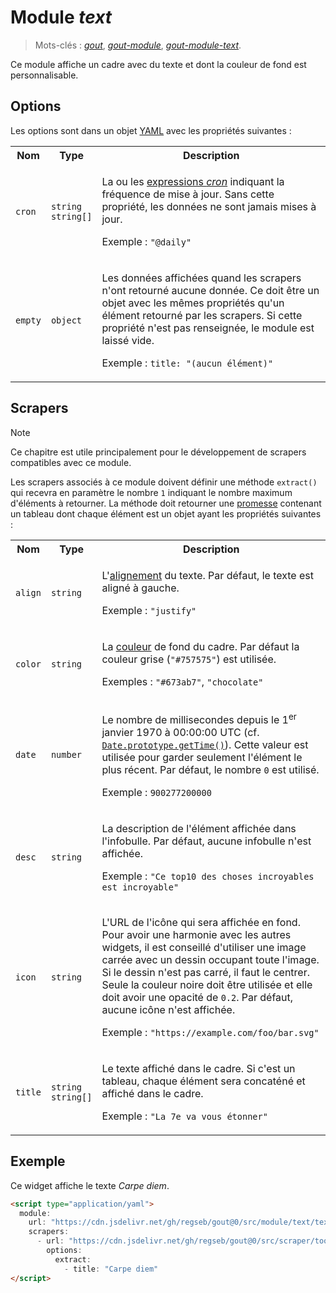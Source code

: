 # Module _text_

> Mots-clés :
> [_gout_](https://github.com/search?q=_gout_+language%3AMarkdown&type=Code&l=Markdown),
> [_gout-module_](https://github.com/search?q=_gout-module_+language%3AMarkdown&type=Code&l=Markdown),
> [_gout-module-text_](https://github.com/search?q=_gout-module-text_+language%3AMarkdown&type=Code&l=Markdown).

Ce module affiche un cadre avec du texte et dont la couleur de fond est
personnalisable.

## Options

Les options sont dans un objet
[YAML](https://yaml.org/ "YAML Ain't Markup Language") avec les propriétés
suivantes :

<table>
  <tr>
    <th>Nom</th>
    <th>Type</th>
    <th>Description</th>
  </tr>
  <tr>
    <td><code>cron</code></td>
    <td><code>string</code><br /><code>string[]</code></td>
    <td>
      <p>
        La ou les
        <a href="https://www.npmjs.com/package/cronnor#expression-cron">expressions
        <em>cron</em></a> indiquant la fréquence de mise à jour. Sans cette
        propriété, les données ne sont jamais mises à jour.
      </p>
      <p>
        Exemple : <code>"@daily"</code>
      </p>
    </td>
  </tr>
  <tr>
    <td><code>empty</code></td>
    <td><code>object</code></td>
    <td>
      <p>
        Les données affichées quand les scrapers n'ont retourné aucune donnée.
        Ce doit être un objet avec les mêmes propriétés qu'un élément retourné
        par les scrapers. Si cette propriété n'est pas renseignée, le module est
        laissé vide.
      </p>
      <p>
        Exemple : <code>title: "(aucun élément)"</code>
      </p>
    </td>
  </tr>
</table>

## Scrapers

> [!NOTE]
>
> Ce chapitre est utile principalement pour le développement de scrapers
> compatibles avec ce module.

Les scrapers associés à ce module doivent définir une méthode `extract()` qui
recevra en paramètre le nombre `1` indiquant le nombre maximum d'éléments à
retourner. La méthode doit retourner une
[promesse](https://developer.mozilla.org/Web/JavaScript/Reference/Global_Objects/Promise)
contenant un tableau dont chaque élément est un objet ayant les propriétés
suivantes :

<table>
  <tr>
    <th>Nom</th>
    <th>Type</th>
    <th>Description</th>
  </tr>
  <tr>
    <td><code>align</code></td>
    <td><code>string</code></td>
    <td>
      <p>
        L'<a href="https://developer.mozilla.org/CSS/text-align">alignement</a>
        du texte. Par défaut, le texte est aligné à gauche.
      </p>
      <p>
        Exemple : <code>"justify"</code>
      </p>
    </td>
  </tr>
  <tr>
    <td><code>color</code></td>
    <td><code>string</code></td>
    <td>
      <p>
        La
        <a href="https://developer.mozilla.org/CSS/color_value">couleur</a> de
        fond du cadre. Par défaut la couleur grise (<code>"#757575"</code>) est
        utilisée.
      </p>
      <p>
        Exemples : <code>"#673ab7"</code>, <code>"chocolate"</code>
      </p>
    </td>
  </tr>
  <tr>
    <td><code>date</code></td>
    <td><code>number</code></td>
    <td>
      <p>
        Le nombre de millisecondes depuis le 1<sup>er</sup> janvier 1970 à
        00:00:00 UTC (cf.
        <a href="https://developer.mozilla.org/JavaScript/Reference/Global_Objects/Date/getTime"><code>Date.prototype.getTime()</code></a>).
        Cette valeur est utilisée pour garder seulement l'élément le plus
        récent. Par défaut, le nombre <code>0</code> est utilisé.
      </p>
      <p>
        Exemple : <code>900277200000</code>
      </p>
    </td>
  </tr>
  <tr>
    <td><code>desc</code></td>
    <td><code>string</code></td>
    <td>
      <p>
        La description de l'élément affichée dans l'infobulle. Par défaut,
        aucune infobulle n'est affichée.
      </p>
      <p>
        Exemple : <code>"Ce top10 des choses incroyables est incroyable"</code>
      </p>
    </td>
  </tr>
  <tr>
    <td><code>icon</code></td>
    <td><code>string</code></td>
    <td>
      <p>
        L'URL de l'icône qui sera affichée en fond. Pour avoir une harmonie avec
        les autres widgets, il est conseillé d'utiliser une image carrée avec un
        dessin occupant toute l'image. Si le dessin n'est pas carré, il faut le
        centrer. Seule la couleur noire doit être utilisée et elle doit avoir
        une opacité de <code>0.2</code>. Par défaut, aucune icône n'est
        affichée.
      </p>
      <p>
        Exemple : <code>"https://example.com/foo/bar.svg"</code>
      </p>
    </td>
  </tr>
  <tr>
    <td><code>title</code></td>
    <td><code>string</code><br /><code>string[]</code></td>
    <td>
      <p>
        Le texte affiché dans le cadre. Si c'est un tableau, chaque élément sera
        concaténé et affiché dans le cadre.
      </p>
      <p>
        Exemple : <code>"La 7e va vous étonner"</code>
      </p>
    </td>
  </tr>
</table>

## Exemple

Ce widget affiche le texte _Carpe diem_.

```html
<script type="application/yaml">
  module:
    url: "https://cdn.jsdelivr.net/gh/regseb/gout@0/src/module/text/text.js"
    scrapers:
      - url: "https://cdn.jsdelivr.net/gh/regseb/gout@0/src/scraper/tools/repeater/repeater.js"
        options:
          extract:
            - title: "Carpe diem"
</script>
```
